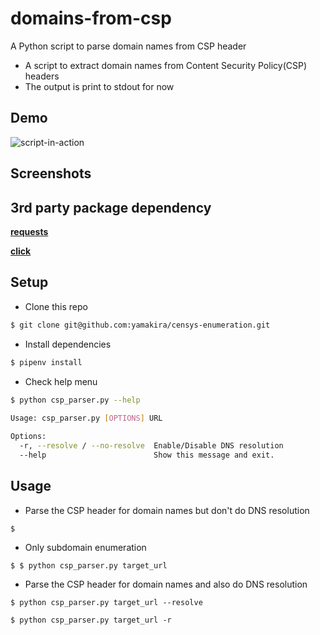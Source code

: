 # domains-from-csp

A Python script to parse domain names from CSP header

- A script to extract domain names from Content Security Policy(CSP) headers
- The output is print to stdout for now

## Demo

![script-in-action](imgs/csp.gif)

## Screenshots


## 3rd party package dependency 

[**requests**](https://docs.python-requests.org)

[**click**](https://pypi.python.org/pypi/click)

## Setup

- Clone this repo

```bash
$ git clone git@github.com:yamakira/censys-enumeration.git
```

- Install dependencies

```bash
$ pipenv install
```


- Check help menu


```bash
$ python csp_parser.py --help
                                                                                                   2 ↵
Usage: csp_parser.py [OPTIONS] URL

Options:
  -r, --resolve / --no-resolve  Enable/Disable DNS resolution
  --help                        Show this message and exit.

```

## Usage

- Parse the CSP header for domain names but don't do DNS resolution

```
$ 
```

- Only subdomain enumeration

```
$ $ python csp_parser.py target_url
```

- Parse the CSP header for domain names and also do DNS resolution

```
$ python csp_parser.py target_url --resolve
```

```
$ python csp_parser.py target_url -r
```